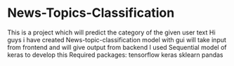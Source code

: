 # News-Topics-Classification
This is a project which will predict the category of the given user text 
Hi guys i have created News-topic-classification model with gui will take input 
from frontend and will give output from backend 
I used Sequential model of keras to develop this 
Required packages:
tensorflow
keras
sklearn
pandas
